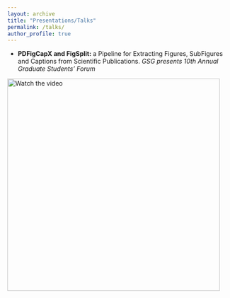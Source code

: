 ```yaml
---
layout: archive
title: "Presentations/Talks"
permalink: /talks/
author_profile: true
---
```


- **PDFigCapX and FigSplit:** a Pipeline for Extracting Figures, SubFigures and Captions from Scientific Publications. *GSG presents 10th Annual Graduate Students’ Forum*
<a href="https://capture.udel.edu/media/PDFigCapX+and+FigSplit+-+a+Pipeline+for+Extracting+Figures%2C+SubFigures+and+Captions+from+Scientific+Publications%2C+Pengyuan+Li/1_cnwdpx05">
  <img src="https://pengyuanli.github.io/images/talk1.png" alt="Watch the video" width="480" />
</a>


